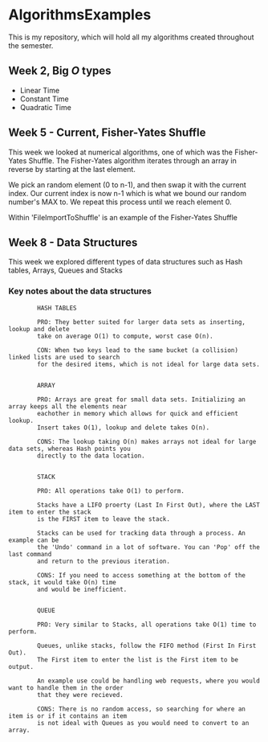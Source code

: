 # AlgorithmsExamples
This is my repository, which will hold all my algorithms created throughout the semester.
## Week 2, Big _O_ types
* Linear Time
* Constant Time
* Quadratic Time

## Week 5 - Current, Fisher-Yates Shuffle
This week we looked at numerical algorithms, one of which was the Fisher-Yates Shuffle.
The Fisher-Yates algorithm iterates through an array in reverse by starting at the last element.  

We pick an random element (0 to n-1), and then swap it with the current index.
Our current index is now n-1 which is what we bound our random number's MAX to. We repeat this process
until we reach element 0.

Within 'FileImportToShuffle' is an example of the Fisher-Yates Shuffle

## Week 8 - Data Structures
This week we explored different types of data structures such as Hash tables, Arrays, Queues and Stacks

### Key notes about the data structures

            HASH TABLES
            
            PRO: They better suited for larger data sets as inserting, lookup and delete
            take on average O(1) to compute, worst case O(n).
            
            CON: When two keys lead to the same bucket (a collision) linked lists are used to search 
            for the desired items, which is not ideal for large data sets.
           

            ARRAY
            
            PRO: Arrays are great for small data sets. Initializing an array keeps all the elements near
            eachother in memory which allows for quick and efficient lookup. 
            Insert takes O(1), lookup and delete takes O(n).
            
            CONS: The lookup taking O(n) makes arrays not ideal for large data sets, whereas Hash points you 
            directly to the data location.
            

            STACK
            
            PRO: All operations take O(1) to perform.
            
            Stacks have a LIFO proerty (Last In First Out), where the LAST item to enter the stack
            is the FIRST item to leave the stack. 
             
            Stacks can be used for tracking data through a process. An example can be
            the 'Undo' command in a lot of software. You can 'Pop' off the last command 
            and return to the previous iteration.
            
            CONS: If you need to access something at the bottom of the stack, it would take O(n) time
            and would be inefficient.
            

            QUEUE
            
            PRO: Very similar to Stacks, all operations take O(1) time to perform.
            
            Queues, unlike stacks, follow the FIFO method (First In First Out).
            The First item to enter the list is the First item to be output.
            
            An example use could be handling web requests, where you would want to handle them in the order
            that they were recieved.
            
            CONS: There is no random access, so searching for where an item is or if it contains an item
            is not ideal with Queues as you would need to convert to an array.
